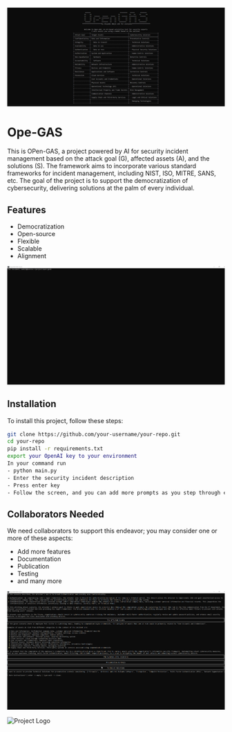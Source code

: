 ![Project Logo](/screenshots/banner.jpg) <!-- Replace with your image URL or relative path -->
# Ope-GAS
This is OPen-GAS, a project powered by AI for security incident management based on the attack goal (G), affected assets (A), and the solutions (S). The framework aims to incorporate various standard frameworks for incident management, including NIST, ISO, MITRE, SANS, etc. The goal of the project is to support the democratization of cybersecurity, delivering solutions at the palm of every individual.

## Features
- Democratization
- Open-source
- Flexible
- Scalable
- Alignment

![Project Logo](/screenshots/1.gif) <!-- Replace with your image URL or relative path -->

## Installation
To install this project, follow these steps:

```bash
git clone https://github.com/your-username/your-repo.git
cd your-repo
pip install -r requirements.txt
export your OpenAI key to your environment
In your command run
- python main.py
- Enter the security incident description
- Press enter key
- Follow the screen, and you can add more prompts as you step through each step.
```

## Collaborators Needed
We need collaborators to support this endeavor; you may consider one or more of these aspects:
- Add more features
- Documentation
- Publication
- Testing
- and many more



![Project Logo](/screenshots/2.gif) <!-- Replace with your image URL or relative path -->


![Project Logo](/screenshots/3.gif) <!-- Replace with your image URL or relative path -->